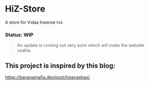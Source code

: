 # HiZ-Store
A store for Vidaa hisense tvs
### Status: WIP
> An update is coming out very soon which will make the website usable.

## This project is inspired by this blog:
  https://bananamafia.dev/post/hisensehax/
